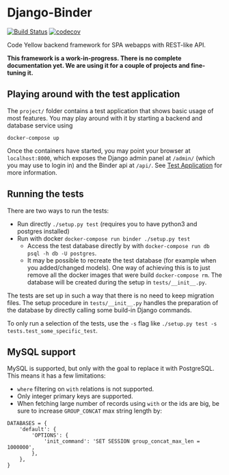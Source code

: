 # Django-Binder

[![Build Status](https://travis-ci.org/CodeYellowBV/django-binder.svg?branch=master)](https://travis-ci.org/CodeYellowBV/django-binder)
[![codecov](https://codecov.io/gh/CodeYellowBV/django-binder/branch/master/graph/badge.svg)](https://codecov.io/gh/CodeYellowBV/django-binder)

Code Yellow backend framework for SPA webapps with REST-like API.

**This framework is a work-in-progress. There is no complete documentation yet. We are using it for a couple of projects and fine-tuning it.**

## Playing around with the test application

The `project/` folder contains a test application that shows basic usage of most features. You may play around with it by starting a backend and database service using
```
docker-compose up
```
Once the containers have started, you may point your browser at `localhost:8000`, which exposes the Django admin panel at `/admin/` (which you may use to login in) and the Binder api at `/api/`. See [Test Application](docs/test-app.md) for more information.


## Running the tests

There are two ways to run the tests:
- Run directly `./setup.py test` (requires you to have python3 and postgres installed)
- Run with docker `docker-compose run binder ./setup.py test`
  - Access the test database directly by with `docker-compose run db psql -h db -U postgres`.
  - It may be possible to recreate the test database (for example when you added/changed models). One way of achieving this is to just remove all the docker images that were build `docker-compose rm`. The database will be created during the setup in `tests/__init__.py`.

The tests are set up in such a way that there is no need to keep migration files. The setup procedure in `tests/__init__.py` handles the preparation of the database by directly calling some build-in Django commands.

To only run a selection of the tests, use the `-s` flag like `./setup.py test -s tests.test_some_specific_test`.

## MySQL support

MySQL is supported, but only with the goal to replace it with
PostgreSQL.  This means it has a few limitations:

- `where` filtering on `with` relations is not supported.
- Only integer primary keys are supported.
- When fetching large number of records using `with` or the ids are big, be sure to increase `GROUP_CONCAT` max string length by:

```
DATABASES = {
	'default': {
		'OPTIONS': {
            'init_command': 'SET SESSION group_concat_max_len = 1000000',
        },
	},
}
```

